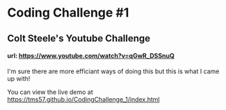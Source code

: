 # Coding Challenge #1

## Colt Steele's Youtube Challenge

#### url: https://www.youtube.com/watch?v=qGwR_DSSnuQ

I'm sure there are more efficiant ways of doing this but this is what I came up with!

You can view the live demo at https://tms57.github.io/CodingChallenge_1/index.html
